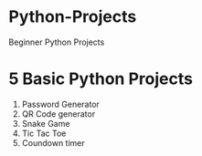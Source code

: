 # Python-Projects
Beginner Python Projects

# 5 Basic Python Projects
1. Password Generator
2. QR Code generator 
3. Snake Game
4. Tic Tac Toe
5. Coundown timer
